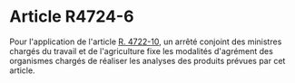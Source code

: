 # Article R4724-6

  
Pour l'application de l'article [R. 4722-10][1], un arrêté conjoint des ministres chargés du travail et de l'agriculture fixe les modalités d'agrément des organismes chargés de réaliser les analyses des produits prévues par cet article.

 [1]: /affichCodeArticle.do?cidTexte=LEGITEXT000006072050&idArticle=LEGIARTI000018493816&dateTexte=&categorieLien=cid